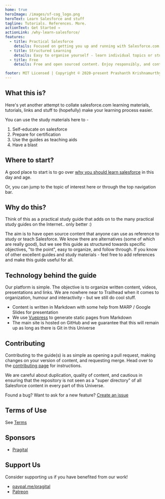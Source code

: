 ```yaml
---
home: true
heroImage: /images/sf-cog_logo.png
heroText: Learn Salesforce and stuff
tagline: Tutorials. References. More.
actionText: Get Started →
actionLink: /why-learn-salesforce/
features:
  - title: Practical Salesforce
    details: Focused on getting you up and running with Salesforce.com platform and tools.
  - title: Structured Learning
    details: Easy to organise yourself - learn individual topics or study for certification.
  - title: Free
    details: Free and open sourced content. Enjoy responsibly, and contribute.

footer: MIT Licensed | Copyright © 2020-present Prashanth Krishnamurthy
---
```


## What this is?

Here's yet another attempt to collate salesforce.com learning materials, tutorials, links and stuff to (hopefully) make your learning process easier.

You can use the study materials here to -

1. Self-educate on salesforce
1. Prepare for certification
1. Use the guides as teaching aids
1. Have a blast

## Where to start?

A good place to start is to go over [why you should learn salesforce](/why-learn-salesforce/) in this day and age.

Or, you can jump to the topic of interest here or through the top navigation bar.

<FeaturedTopics/>

## Why do this?

Think of this as a practical study guide that adds on to the many practical study guides on the Internet.. only better :)

The aim is to have open source content that anyone can use as reference to study or teach Salesforce. We know there are alternatives (some of which are really good), but we see this guide as structured towards specific objectives, "to the point", easy to organize, and follow through. If you know of other excellent guides and study materials - feel free to add references and make this guide useful for all.

## Technology behind the guide

Our platform is simple. The objective is to organize written content, videos, presentations and links. We are nowhere near to Trailhead when it comes to organization, humour and interactivity - but we still do cool stuff.

- Content is written in Markdown with some help from MARP / Google Slides for presentation
- We use [Vuepress](https://vuepress.vuejs.org/) to generate static pages from Markdown
- The main site is hosted on GitHub and we guarantee that this will remain up as long as there is Git in this Universe

## Contributing

Contributing to the guide(s) is as simple as opening a pull request, making changes on your version of content, and requesting merge. Head over to the [contributing page](https://github.com/crmcog/sf-cog/blob/master/CONTRIBUTING.md) for instructions.

We are careful about duplication, quality of content, and cautious in ensuring that the repository is not seen as a "super directory" of all Salesforce content in every part of this Universe.

Found a bug? Want to ask for a new feature? [Create an issue](https://github.com/crmcog/sf-cog/issues)

## Terms of Use

See [Terms](/misc/terms)

## Sponsors

- [Pragital](https://pragital.com)

## Support Us

Consider supporting us if you have benefited from our work!

- [paypal.me/pragital](https://www.paypal.me/pragital)
- [Patreon](https://www.patreon.com/crmcog)
